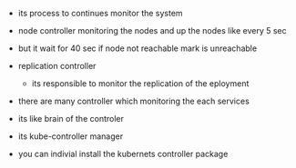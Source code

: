 

- its process to continues monitor the system
- node controller monitoring the nodes and up the nodes like every 5 sec
- but it wait for 40 sec if node not reachable mark is unreachable
- replication controller
    - its responsible to monitor the replication of the eployment

- there are many controller which monitoring the each services
- its like brain of the controler
- its kube-controller manager
- you can indivial install the kubernets controller package 